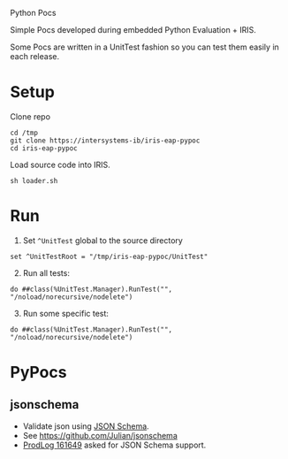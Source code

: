 Python Pocs

Simple Pocs developed during embedded Python Evaluation + IRIS.

Some Pocs are written in a UnitTest fashion so you can test them easily in each release.

# Setup
Clone repo
```
cd /tmp
git clone https://intersystems-ib/iris-eap-pypoc
cd iris-eap-pypoc
```
Load source code into IRIS.
```
sh loader.sh
```

# Run
1. Set `^UnitTest` global to the source directory
```
set ^UnitTestRoot = "/tmp/iris-eap-pypoc/UnitTest"
```

2. Run all tests:
```objectscript
do ##class(%UnitTest.Manager).RunTest("", "/noload/norecursive/nodelete")
```

3. Run some specific test:
```objectscript
do ##class(%UnitTest.Manager).RunTest("", "/noload/norecursive/nodelete")
```

# PyPocs
## jsonschema
* Validate json using [JSON Schema](https://json-schema.org/).
* See https://github.com/Julian/jsonschema
* [ProdLog 161649](http://live.prodlog.iscinternal.com/prodlog/main.csp#item=161649) asked for JSON Schema support.
